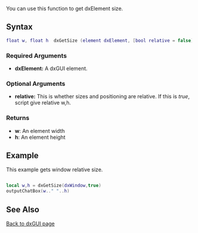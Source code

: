 <pageclass class="client" subcaption="GUI Class method"></pageclass>

You can use this function to get dxElement size.

Syntax
------

``` lua
float w, float h  dxGetSize (element dxElement, [bool relative = false])
```

### Required Arguments

-   **dxElement:** A dxGUI element.

### Optional Arguments

-   **relative:** This is whether sizes and positioning are relative. If this is *true*, script give relative w,h.

### Returns

-   **w**: An element width
-   **h**: An element height

Example
-------

This example gets window relative size.

``` lua

local w,h = dxGetSize(dxWindow,true)
outputChatBox(w.." "..h)
```

See Also
--------

[Back to dxGUI page](/dxGUI.md "wikilink")
